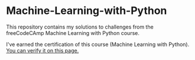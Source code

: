 # Machine-Learning-with-Python

This repository contains my solutions to challenges from the freeCodeCAmp Machine Learning with Python course.

I've earned the certification of this course (Machine Learning with Python). [You can verify it on this page.](https://www.freecodecamp.org/certification/vanastasia/machine-learning-with-python-v7)
